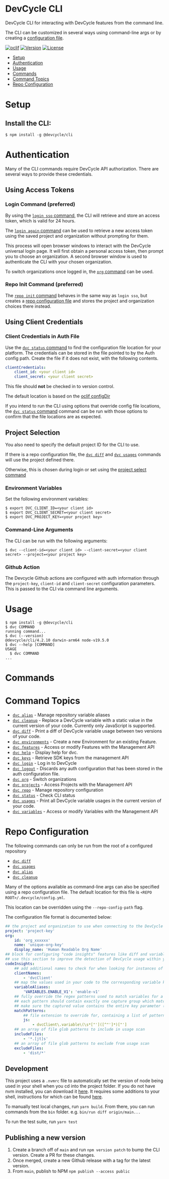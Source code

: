 # DevCycle CLI

DevCycle CLI for interacting with DevCycle features from the command line.

The CLI can be customized in several ways using command-line args or by creating a [configuration file](#repo-configuration).

[![oclif](https://img.shields.io/badge/cli-oclif-brightgreen.svg)](https://oclif.io)
[![Version](https://img.shields.io/npm/v/@devcycle/cli.svg)](https://www.npmjs.com/package/@devcycle/cli)
[![License](https://img.shields.io/npm/l/@devcycle/cli.svg)](https://github.com/DevCycleHQ/cli/blob/main/package.json)

<!-- toc -->

-   [Setup](#setup)
-   [Authentication](#authentication)
-   [Usage](#usage)
-   [Commands](#commands)
-   [Command Topics](#command-topics)
-   [Repo Configuration](#repo-configuration)
<!-- tocstop -->

# Setup

## Install the CLI:

```sh-session
$ npm install -g @devcycle/cli
```

# Authentication

Many of the CLI commands require DevCycle API authorization. There are several ways to provide these credentials.

## Using Access Tokens

### Login Command (preferred)

By using the [`login sso` command](docs/login.md#dvc-login-sso), the CLI will retrieve and store an access token, which is valid for 24 hours.

The [`login again` command](docs/login.md#dvc-login-again) can be used to retrieve a new access token using the saved project and organization without prompting for them.

This process will open browser windows to interact with the DevCycle universal login page. It will first obtain a personal access token, then prompt you to choose an organization. A second browser window is used to authenticate the CLI with your chosen organization.

To switch organizations once logged in, the [`org` command](docs/org.md) can be used.

### Repo Init Command (preferred)

The [`repo init` command](docs/repo.md#dvc-repo-init) behaves in the same way as `login sso`, but creates a [repo configuration file](#repo-configuration) and stores the project and organization choices there instead.

## Using Client Credentials

### Client Credentials in Auth File

Use the [`dvc status` command](docs/status.md#dvc-status) to find the configuration file location for your platform. The credentials can be stored in the file pointed to by the Auth config path. Create the file if it does not exist, with the following contents.

```yaml
clientCredentials:
    client_id: <your client id>
    client_secret: <your client secret>
```

This file should **not** be checked in to version control.

The default location is based on the [oclif configDir](https://oclif.io/docs/config)

If you intend to run the CLI using options that override config file locations, the [`dvc status` command](docs/status.md#dvc-status) command can be run with those options to confirm that the file locations are as expected.

## Project Selection

You also need to specify the default project ID for the CLI to use.

If there is a repo configuration file, the [`dvc diff`](docs/diff.md) and [`dvc usages`](docs/usages.md) commands will use the project defined there.

Otherwise, this is chosen during login or set using the [project select command](docs/projects.md#dvc-projects-select)

### Environment Variables

Set the following environment variables:

```sh-session
$ export DVC_CLIENT_ID=<your client id>
$ export DVC_CLIENT_SECRET=<your client secret>
$ export DVC_PROJECT_KEY=<your project key>
```

### Command-Line Arguments

The CLI can be run with the following arguments:

```sh-session
$ dvc --client-id=<your client id> --client-secret=<your client secret> --project=<your project key>
```

### Github Action

The Devcycle Github actions are configured with auth information through the `project-key`, `client-id` and `client-secret` configuration parameters. This is passed to the CLI via command line arguments.

# Usage

<!-- usage -->

```sh-session
$ npm install -g @devcycle/cli
$ dvc COMMAND
running command...
$ dvc (--version)
@devcycle/cli/4.2.10 darwin-arm64 node-v19.5.0
$ dvc --help [COMMAND]
USAGE
  $ dvc COMMAND
...
```

<!-- usagestop -->

# Commands

<!-- commands -->

# Command Topics

-   [`dvc alias`](docs/alias.md) - Manage repository variable aliases
-   [`dvc cleanup`](docs/cleanup.md) - Replace a DevCycle variable with a static value in the current version of your code. Currently only JavaScript is supported.
-   [`dvc diff`](docs/diff.md) - Print a diff of DevCycle variable usage between two versions of your code.
-   [`dvc environments`](docs/environments.md) - Create a new Environment for an existing Feature.
-   [`dvc features`](docs/features.md) - Access or modify Features with the Management API
-   [`dvc help`](docs/help.md) - Display help for dvc.
-   [`dvc keys`](docs/keys.md) - Retrieve SDK keys from the management API
-   [`dvc login`](docs/login.md) - Log in to DevCycle
-   [`dvc logout`](docs/logout.md) - Discards any auth configuration that has been stored in the auth configuration file.
-   [`dvc org`](docs/org.md) - Switch organizations
-   [`dvc projects`](docs/projects.md) - Access Projects with the Management API
-   [`dvc repo`](docs/repo.md) - Manage repository configuration
-   [`dvc status`](docs/status.md) - Check CLI status
-   [`dvc usages`](docs/usages.md) - Print all DevCycle variable usages in the current version of your code.
-   [`dvc variables`](docs/variables.md) - Access or modify Variables with the Management API

<!-- commandsstop -->

# Repo Configuration

The following commands can only be run from the root of a configured repository

-   [`dvc diff`](docs/diff.md)
-   [`dvc usages`](docs/usages.md)
-   [`dvc alias`](docs/alias.md)
-   [`dvc cleanup`](docs/cleanup.md)

Many of the options available as command-line args can also be specified using a repo configuration file. The default
location for this file is `<REPO ROOT>/.devcycle/config.yml`.

This location can be overridden using the `--repo-config-path` flag.

The configuration file format is documented below:

```yml
## the project and organization to use when connecting to the DevCycle Rest API for this repo
project: 'project-key'
org:
    id: 'org_xxxxxx'
    name: 'unique-org-key'
    display_name: 'Human Readable Org Name'
## block for configuring "code insights" features like diff and variable usage scanning
## use this section to improve the detection of DevCycle usage within your code
codeInsights:
    ## add additional names to check for when looking for instances of DVCClient from an SDK
    clientNames:
        - 'dvcClient'
    ## map the values used in your code to the corresponding variable key in DevCycle
    variableAliases:
        'VARIABLES.ENABLE_V1': 'enable-v1'
    ## fully override the regex patterns used to match variables for a specific file extension
    ## each pattern should contain exactly one capture group which matches on the key of the variable
    ## make sure the captured value contains the entire key parameter (including quotes, if applicable)
    matchPatterns:
        ## file extension to override for, containing a list of patterns to use
        js:
            - dvcClient\.variable\(\s*["']([^"']*)["']
    ## an array of file glob patterns to include in usage scan
    includeFiles:
        - '*.[jt]s'
    ## an array of file glob patterns to exclude from usage scan
    excludeFiles:
        - 'dist/*'
```

## Development

This project uses a `.nvmrc` file to automatically set the version of node being used in your shell when you cd into the
project folder. If you do not have nvm installed, you can download it [here](https://github.com/nvm-sh/nvm).
It requires some additions to your shell, instructions for which can be found [here](https://github.com/nvm-sh/nvm#bash).

To manually test local changes, run `yarn build`. From there, you can run commands from the `bin` folder.
e.g. `bin/run diff origin/main...`

To run the test suite, run `yarn test`

## Publishing a new version

1. Create a branch off of `main` and run `npm version patch` to bump the CLI version. Create a PR for these changes.
2. Once merged, create a new Github release with a tag for the latest version.
3. From `main`, publish to NPM `npm publish --access public`
